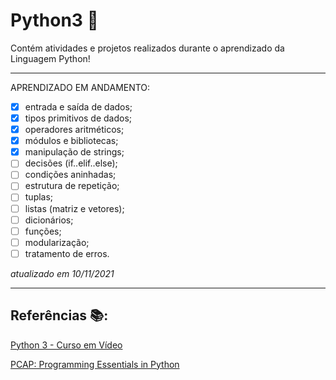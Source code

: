 # Python3 :snake:

Contém atividades e projetos realizados durante o aprendizado da Linguagem Python!

---

APRENDIZADO EM ANDAMENTO:
 - [x] entrada e saída de dados;
 - [x] tipos primitivos de dados;
 - [x] operadores aritméticos;
 - [x] módulos e bibliotecas;
 - [x] manipulação de strings;
 - [ ] decisões (if..elif..else);
 - [ ] condições aninhadas;
 - [ ] estrutura de repetição;
 - [ ] tuplas;
 - [ ] listas (matriz e vetores);
 - [ ] dicionários;
 - [ ] funções;
 - [ ] modularização;
 - [ ] tratamento de erros.

  *atualizado em 10/11/2021*
  
  ---
  ## Referências :books::
  
  [Python 3 - Curso em Vídeo](https://www.youtube.com/watch?v=Mp0vhMDI7fA&list=PLvE-ZAFRgX8hnECDn1v9HNTI71veL3oW0&index=3)
  
  [PCAP: Programming Essentials in Python](https://www.netacad.com/courses/programming/pcap-programming-essentials-python)
